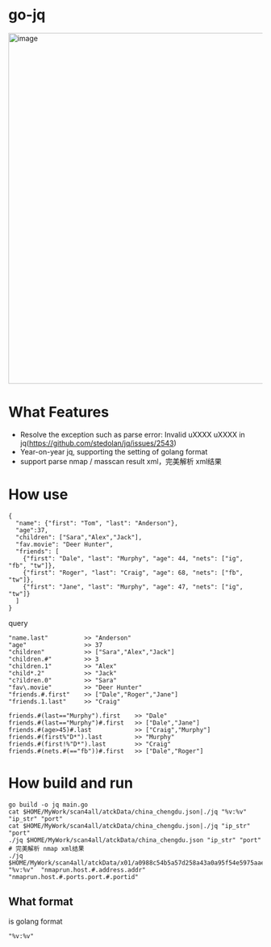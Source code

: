 # go-jq
<img width="694" alt="image" src="https://user-images.githubusercontent.com/18223385/222345227-859084de-511c-40dc-9e8e-f4ed964409c4.png">

# What Features
- Resolve the exception such as parse error: Invalid uXXXX uXXXX in jq(https://github.com/stedolan/jq/issues/2543)
- Year-on-year jq, supporting the setting of golang format
- support parse nmap / masscan result xml，完美解析 xml结果


# How use
```
{
  "name": {"first": "Tom", "last": "Anderson"},
  "age":37,
  "children": ["Sara","Alex","Jack"],
  "fav.movie": "Deer Hunter",
  "friends": [
    {"first": "Dale", "last": "Murphy", "age": 44, "nets": ["ig", "fb", "tw"]},
    {"first": "Roger", "last": "Craig", "age": 68, "nets": ["fb", "tw"]},
    {"first": "Jane", "last": "Murphy", "age": 47, "nets": ["ig", "tw"]}
  ]
}
```
query
```
"name.last"          >> "Anderson"
"age"                >> 37
"children"           >> ["Sara","Alex","Jack"]
"children.#"         >> 3
"children.1"         >> "Alex"
"child*.2"           >> "Jack"
"c?ildren.0"         >> "Sara"
"fav\.movie"         >> "Deer Hunter"
"friends.#.first"    >> ["Dale","Roger","Jane"]
"friends.1.last"     >> "Craig"

friends.#(last=="Murphy").first    >> "Dale"
friends.#(last=="Murphy")#.first   >> ["Dale","Jane"]
friends.#(age>45)#.last            >> ["Craig","Murphy"]
friends.#(first%"D*").last         >> "Murphy"
friends.#(first!%"D*").last        >> "Craig"
friends.#(nets.#(=="fb"))#.first   >> ["Dale","Roger"]
```

# How build and run
```
go build -o jq main.go
cat $HOME/MyWork/scan4all/atckData/china_chengdu.json|./jq "%v:%v" "ip_str" "port"
cat $HOME/MyWork/scan4all/atckData/china_chengdu.json|./jq "ip_str" "port"
./jq $HOME/MyWork/scan4all/atckData/china_chengdu.json "ip_str" "port"
# 完美解析 nmap xml结果
./jq $HOME/MyWork/scan4all/atckData/x01/a0988c54b5a57d258a43a0a95f54e5975aaec96e.xml "%v:%v"  "nmaprun.host.#.address.addr"  "nmaprun.host.#.ports.port.#.portid" 
```

## What format
is golang format
```
"%v:%v"
```
